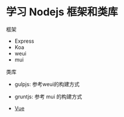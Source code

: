 # 学习 Nodejs 框架和类库

框架

- Express
- Koa
- weui
- mui

类库

- gulpjs: 参考weui的构建方式
- gruntjs: 参考 mui 的构建方式

- [Vue](./vue.md)